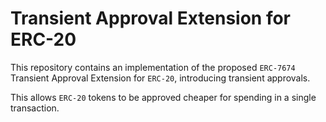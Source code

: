 # Transient Approval Extension for ERC-20

This repository contains an implementation of the proposed `ERC-7674` Transient Approval Extension for `ERC-20`, introducing transient approvals.

This allows `ERC-20` tokens to be approved cheaper for spending in a single transaction.